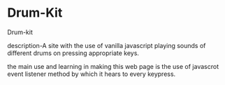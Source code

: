 # Drum-Kit
Drum-kit

description-A site with the use of vanilla javascript playing sounds of different drums on pressing appropriate keys.

the main use and learning in making this web page is the use of javascrot event listener method by which it hears to every keypress.
